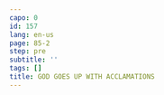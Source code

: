 ```yaml
---
capo: 0
id: 157
lang: en-us
page: 85-2
step: pre
subtitle: ''
tags: []
title: GOD GOES UP WITH ACCLAMATIONS
---
```

